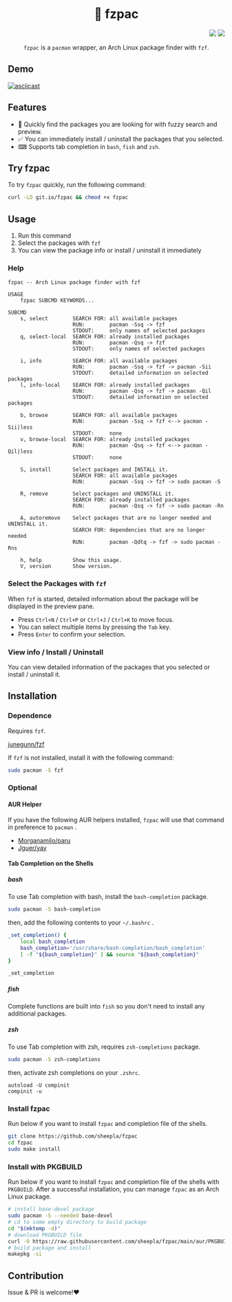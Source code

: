 <div align="center"><h1> 🔎 fzpac</h1></div>

<div align="right">
    <img src="https://img.shields.io/static/v1?label=Language&message=shell&color=blue&style=flat-square"/>
    <img src="https://img.shields.io/static/v1?label=License&message=MIT&color=blue&style=flat-square"/>
</div>

<div align="center">
    
`fzpac` is a `pacman` wrapper, an Arch Linux package finder with `fzf`.

</div>

## Demo

[![asciicast](https://asciinema.org/a/424902.svg)](https://asciinema.org/a/424902)

## Features

- 🚀 Quickly find the packages you are looking for with fuzzy search and preview.
- ✅ You can immediately install / uninstall the packages that you selected.
- ⌨ Supports tab completion in `bash`, `fish` and `zsh`.

## Try fzpac

To try `fzpac` quickly, run the following command:

```bash
curl -LO git.io/fzpac && chmod +x fzpac
```

## Usage

1. Run this command
2. Select the packages with `fzf`
3. You can view the package info or install / uninstall it immediately

### Help

```
fzpac -- Arch Linux package finder with fzf

USAGE
    fzpac SUBCMD KEYWORDS...

SUBCMD
    s, select        SEARCH FOR: all available packages
                     RUN:        pacman -Ssq -> fzf
                     STDOUT:     only names of selected packages
    q, select-local  SEARCH FOR: already installed packages
                     RUN:        pacman -Qsq -> fzf
                     STDOUT:     only names of selected packages

    i, info          SEARCH FOR: all available packages
                     RUN:        pacman -Ssq -> fzf -> pacman -Sii
                     STDOUT:     detailed information on selected packages
    l, info-local    SEARCH FOR: already installed packages
                     RUN:        pacman -Qsq -> fzf -> pacman -Qil
                     STDOUT:     detailed information on selected packages

    b, browse        SEARCH FOR: all available packages
                     RUN:        pacman -Ssq -> fzf <--> pacman -Sii|less
                     STDOUT:     none
    v, browse-local  SEARCH FOR: already installed packages
                     RUN:        pacman -Qsq -> fzf <--> pacman -Qil|less
                     STDOUT:     none

    S, install       Select packages and INSTALL it.
                     SEARCH FOR: all available packages
                     RUN:        pacman -Ssq -> fzf -> sudo pacman -S

    R, remove        Select packages and UNINSTALL it.
                     SEARCH FOR: already installed packages
                     RUN:        pacman -Qsq -> fzf -> sudo pacman -Rn

    A, autoremove    Select packages that are no longer needed and UNINSTALL it.
                     SEARCH FOR: dependencies that are no longer needed
                     RUN:        pacman -Qdtq -> fzf -> sudo pacman -Rns

    h, help          Show this usage.
    V, version       Show version.
```

### Select the Packages with `fzf`

When `fzf` is started, detailed information about the package will be displayed in the preview pane.

- Press `Ctrl+N` / `Ctrl+P` or `Ctrl+J` / `Ctrl+K` to move focus.
- You can select multiple items by pressing the `Tab` key.
- Press `Enter` to confirm your selection.

### View info / Install / Uninstall

You can view detailed information of the packages that you selected or install / uninstall it.

## Installation

### Dependence

Requires `fzf`.

<a href="https://github.com/junegunn/fzf">junegunn/fzf</a>

If `fzf` is not installed, install it with the following command:

```bash
sudo pacman -S fzf
```

### Optional

#### AUR Helper

If you have the following AUR helpers installed, `fzpac` will use that command in preference to `pacman` .

<ul>
    <li><a href="https://github.com/Morganamilo/paru">Morganamilo/paru</a></li>
    <li><a href="https://github.com/Jguer/yay">Jguer/yay</a></li>
</ul>

#### Tab Completion on the Shells

##### bash

To use Tab completion with bash, install the `bash-completion` package.

```bash
sudo pacman -S bash-completion
```

then, add the following contents to your `~/.bashrc` .

```bash
_set_completion() {
    local bash_completion
    bash_completion='/usr/share/bash-completion/bash_completion'
    [ -f "${bash_completion}" ] && source "${bash_completion}"
}

_set_completion
```

##### fish

Complete functions are built into `fish` so you don't need to install any additional packages.

##### zsh

To use Tab completion with zsh, requires `zsh-completions` package.

```zsh
sudo pacman -S zsh-completions
```

then, activate zsh completions on your `.zshrc`.

```.zshrc
autoload -U compinit
compinit -u
```

### Install fzpac

Run below if you want to install `fzpac` and completion file of the shells.

```bash
git clone https://github.com/sheepla/fzpac
cd fzpac
sudo make install
```

### Install with PKGBUILD

Run below if you want to install `fzpac` and completion file of the shells with `PKGBUILD`.
After a successful installation, you can manage `fzpac` as an Arch Linux package.

```bash
# install base-devel package
sudo pacman -S --needed base-devel
# cd to some empty directory to build package
cd "$(mktemp -d)"
# download PKGBUILD file
curl -O https://raw.githubusercontent.com/sheepla/fzpac/main/aur/PKGBUILD
# build package and install
makepkg -si
```

## Contribution

Issue & PR is welcome!❤
